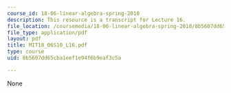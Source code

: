 ```yaml
---
course_id: 18-06-linear-algebra-spring-2010
description: This resource is a transcript for Lecture 16.
file_location: /coursemedia/18-06-linear-algebra-spring-2010/8b5607dd65cba1eef1e94f6b9eaf3c5a_MIT18_06S10_L16.pdf
file_type: application/pdf
layout: pdf
title: MIT18_06S10_L16.pdf
type: course
uid: 8b5607dd65cba1eef1e94f6b9eaf3c5a

---
```

None